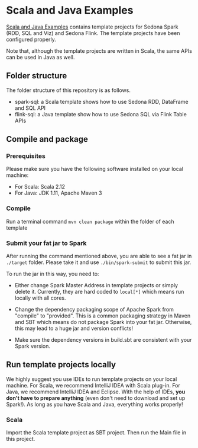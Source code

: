 # Scala and Java Examples

[Scala and Java Examples](https://github.com/apache/sedona/tree/master/examples) contains template projects for Sedona Spark (RDD, SQL and Viz) and Sedona Flink. The template projects have been configured properly.

Note that, although the template projects are written in Scala, the same APIs can be  used in Java as well.

## Folder structure

The folder structure of this repository is as follows.

* spark-sql: a Scala template shows how to use Sedona RDD, DataFrame and SQL API
* flink-sql: a Java template show how to use Sedona SQL via Flink Table APIs

## Compile and package

### Prerequisites

Please make sure you have the following software installed on your local machine:

* For Scala: Scala 2.12
* For Java: JDK 1.11, Apache Maven 3

### Compile

Run a terminal command `mvn clean package` within the folder of each template

### Submit your fat jar to Spark

After running the command mentioned above, you are able to see a fat jar in `./target` folder. Please take it and use `./bin/spark-submit` to submit this jar.

To run the jar in this way, you need to:

* Either change Spark Master Address in template projects or simply delete it. Currently, they are hard coded to `local[*]` which means run locally with all cores.

* Change the dependency packaging scope of Apache Spark from "compile" to "provided". This is a common packaging strategy in Maven and SBT which means do not package Spark into your fat jar. Otherwise, this may lead to a huge jar and version conflicts!

* Make sure the dependency versions in build.sbt are consistent with your Spark version.

## Run template projects locally

We highly suggest you use IDEs to run template projects on your local machine. For Scala, we recommend IntelliJ IDEA with Scala plug-in. For Java, we recommend IntelliJ IDEA and Eclipse. With the help of IDEs, **you don't have to prepare anything** (even don't need to download and set up Spark!). As long as you have Scala and Java, everything works properly!

### Scala

Import the Scala template project as SBT project. Then run the Main file in this project.
